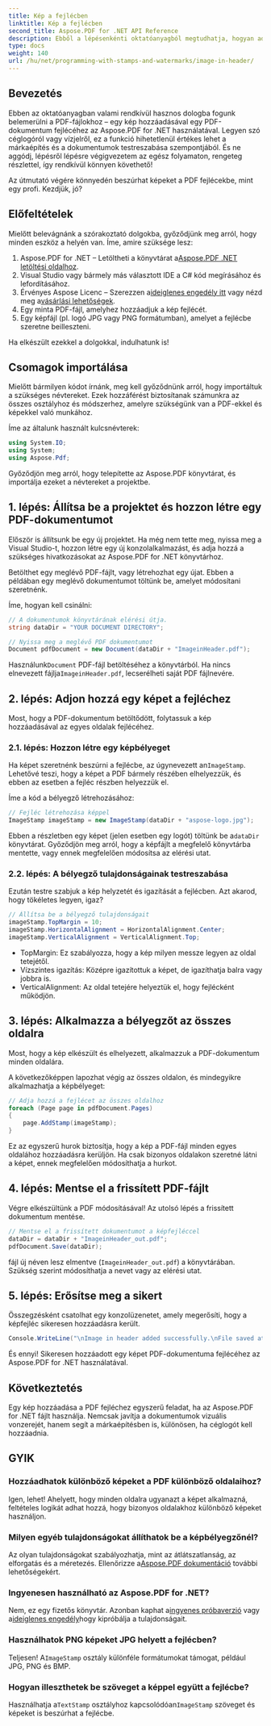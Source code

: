 ```yaml
---
title: Kép a fejlécben
linktitle: Kép a fejlécben
second_title: Aspose.PDF for .NET API Reference
description: Ebből a lépésenkénti oktatóanyagból megtudhatja, hogyan adhat hozzá képet a PDF fejlécéhez az Aspose.PDF for .NET használatával.
type: docs
weight: 140
url: /hu/net/programming-with-stamps-and-watermarks/image-in-header/
---
```

## Bevezetés

Ebben az oktatóanyagban valami rendkívül hasznos dologba fogunk belemerülni a PDF-fájlokhoz – egy kép hozzáadásával egy PDF-dokumentum fejlécéhez az Aspose.PDF for .NET használatával. Legyen szó céglogóról vagy vízjelről, ez a funkció hihetetlenül értékes lehet a márkaépítés és a dokumentumok testreszabása szempontjából. És ne aggódj, lépésről lépésre végigvezetem az egész folyamaton, rengeteg részlettel, így rendkívül könnyen követhető!

Az útmutató végére könnyedén beszúrhat képeket a PDF fejlécekbe, mint egy profi. Kezdjük, jó?

## Előfeltételek

Mielőtt belevágnánk a szórakoztató dolgokba, győződjünk meg arról, hogy minden eszköz a helyén van. Íme, amire szüksége lesz:

1.  Aspose.PDF for .NET – Letöltheti a könyvtárat a[Aspose.PDF .NET letöltési oldalhoz](https://releases.aspose.com/pdf/net/).
2. Visual Studio vagy bármely más választott IDE a C# kód megírásához és lefordításához.
3.  Érvényes Aspose Licenc – Szerezzen a[ideiglenes engedély itt](https://purchase.aspose.com/temporary-license/) vagy nézd meg a[vásárlási lehetőségek](https://purchase.aspose.com/buy).
4. Egy minta PDF-fájl, amelyhez hozzáadjuk a kép fejlécét.
5. Egy képfájl (pl. logó JPG vagy PNG formátumban), amelyet a fejlécbe szeretne beilleszteni.

Ha elkészült ezekkel a dolgokkal, indulhatunk is!

## Csomagok importálása

Mielőtt bármilyen kódot írnánk, meg kell győződnünk arról, hogy importáltuk a szükséges névtereket. Ezek hozzáférést biztosítanak számunkra az összes osztályhoz és módszerhez, amelyre szükségünk van a PDF-ekkel és képekkel való munkához.

Íme az általunk használt kulcsnévterek:

```csharp
using System.IO;
using System;
using Aspose.Pdf;
```

Győződjön meg arról, hogy telepítette az Aspose.PDF könyvtárat, és importálja ezeket a névtereket a projektbe.

## 1. lépés: Állítsa be a projektet és hozzon létre egy PDF-dokumentumot

Először is állítsunk be egy új projektet. Ha még nem tette meg, nyissa meg a Visual Studio-t, hozzon létre egy új konzolalkalmazást, és adja hozzá a szükséges hivatkozásokat az Aspose.PDF for .NET könyvtárhoz.

Betölthet egy meglévő PDF-fájlt, vagy létrehozhat egy újat. Ebben a példában egy meglévő dokumentumot töltünk be, amelyet módosítani szeretnénk.

Íme, hogyan kell csinálni:

```csharp
// A dokumentumok könyvtárának elérési útja.
string dataDir = "YOUR DOCUMENT DIRECTORY";

// Nyissa meg a meglévő PDF dokumentumot
Document pdfDocument = new Document(dataDir + "ImageinHeader.pdf");
```

 Használunk`Document` PDF-fájl betöltéséhez a könyvtárból. Ha nincs elnevezett fájlja`ImageinHeader.pdf`, lecserélheti saját PDF fájlnevére.

## 2. lépés: Adjon hozzá egy képet a fejléchez

Most, hogy a PDF-dokumentum betöltődött, folytassuk a kép hozzáadásával az egyes oldalak fejlécéhez.

### 2.1. lépés: Hozzon létre egy képbélyeget
 Ha képet szeretnénk beszúrni a fejlécbe, az úgynevezett an`ImageStamp`. Lehetővé teszi, hogy a képet a PDF bármely részében elhelyezzük, és ebben az esetben a fejléc részben helyezzük el.

Íme a kód a bélyegző létrehozásához:

```csharp
// Fejléc létrehozása képpel
ImageStamp imageStamp = new ImageStamp(dataDir + "aspose-logo.jpg");
```

 Ebben a részletben egy képet (jelen esetben egy logót) töltünk be a`dataDir` könyvtárat. Győződjön meg arról, hogy a képfájlt a megfelelő könyvtárba mentette, vagy ennek megfelelően módosítsa az elérési utat.

### 2.2. lépés: A bélyegző tulajdonságainak testreszabása
Ezután testre szabjuk a kép helyzetét és igazítását a fejlécben. Azt akarod, hogy tökéletes legyen, igaz?

```csharp
// Állítsa be a bélyegző tulajdonságait
imageStamp.TopMargin = 10;
imageStamp.HorizontalAlignment = HorizontalAlignment.Center;
imageStamp.VerticalAlignment = VerticalAlignment.Top;
```

- TopMargin: Ez szabályozza, hogy a kép milyen messze legyen az oldal tetejétől.
- Vízszintes igazítás: Középre igazítottuk a képet, de igazíthatja balra vagy jobbra is.
- VerticalAlignment: Az oldal tetejére helyeztük el, hogy fejlécként működjön.

## 3. lépés: Alkalmazza a bélyegzőt az összes oldalra

Most, hogy a kép elkészült és elhelyezett, alkalmazzuk a PDF-dokumentum minden oldalára.

A következőképpen lapozhat végig az összes oldalon, és mindegyikre alkalmazhatja a képbélyeget:

```csharp
// Adja hozzá a fejlécet az összes oldalhoz
foreach (Page page in pdfDocument.Pages)
{
    page.AddStamp(imageStamp);
}
```

Ez az egyszerű hurok biztosítja, hogy a kép a PDF-fájl minden egyes oldalához hozzáadásra kerüljön. Ha csak bizonyos oldalakon szeretné látni a képet, ennek megfelelően módosíthatja a hurkot.

## 4. lépés: Mentse el a frissített PDF-fájlt

Végre elkészültünk a PDF módosításával! Az utolsó lépés a frissített dokumentum mentése.

```csharp
// Mentse el a frissített dokumentumot a képfejléccel
dataDir = dataDir + "ImageinHeader_out.pdf";
pdfDocument.Save(dataDir);
```

fájl új néven lesz elmentve (`ImageinHeader_out.pdf`) a könyvtárában. Szükség szerint módosíthatja a nevet vagy az elérési utat.

## 5. lépés: Erősítse meg a sikert

Összegzésként csatolhat egy konzolüzenetet, amely megerősíti, hogy a képfejléc sikeresen hozzáadásra került.

```csharp
Console.WriteLine("\nImage in header added successfully.\nFile saved at " + dataDir);
```

És ennyi! Sikeresen hozzáadott egy képet PDF-dokumentuma fejlécéhez az Aspose.PDF for .NET használatával.

## Következtetés

Egy kép hozzáadása a PDF fejléchez egyszerű feladat, ha az Aspose.PDF for .NET fájlt használja. Nemcsak javítja a dokumentumok vizuális vonzerejét, hanem segít a márkaépítésben is, különösen, ha céglogót kell hozzáadnia.

## GYIK

### Hozzáadhatok különböző képeket a PDF különböző oldalaihoz?
Igen, lehet! Ahelyett, hogy minden oldalra ugyanazt a képet alkalmazná, feltételes logikát adhat hozzá, hogy bizonyos oldalakhoz különböző képeket használjon.

### Milyen egyéb tulajdonságokat állíthatok be a képbélyegzőnél?
 Az olyan tulajdonságokat szabályozhatja, mint az átlátszatlanság, az elforgatás és a méretezés. Ellenőrizze a[Aspose.PDF dokumentáció](https://reference.aspose.com/pdf/net/) további lehetőségekért.

### Ingyenesen használható az Aspose.PDF for .NET?
 Nem, ez egy fizetős könyvtár. Azonban kaphat a[ingyenes próbaverzió](https://releases.aspose.com/) vagy a[ideiglenes engedély](https://purchase.aspose.com/temporary-license/)hogy kipróbálja a tulajdonságait.

### Használhatok PNG képeket JPG helyett a fejlécben?
 Teljesen! A`ImageStamp` osztály különféle formátumokat támogat, például JPG, PNG és BMP.

### Hogyan illeszthetek be szöveget a képpel együtt a fejlécbe?
 Használhatja a`TextStamp` osztályhoz kapcsolódóan`ImageStamp` szöveget és képeket is beszúrhat a fejlécbe.